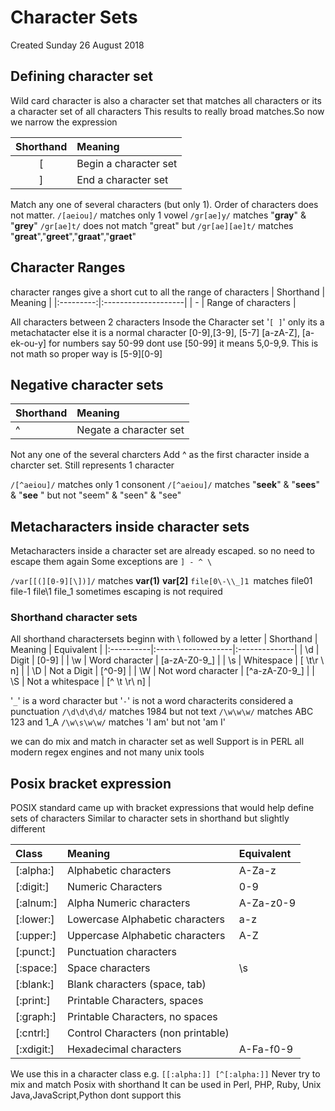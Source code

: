 # Character Sets
Created Sunday 26 August 2018

Defining character set
----------------------
Wild card character is also a character set that matches all characters or its a character set of all characters
This results to really broad matches.So now we narrow the expression

| Shorthand | Meaning               |
|:---------:|:----------------------|
|     [     | Begin a character set |
|     ]     | End a character set   |


Match any one of several characters (but only 1). Order of characters does not matter.
``/[aeiou]/`` matches only 1 vowel
``/gr[ae]y/`` matches "__gray__" & "__grey__"
``/gr[ae]t/`` does not match "great" but ``/gr[ae][ae]t/``  matches "__great__","__greet__","__graat__","__graet__"

Character Ranges
----------------
character ranges give a short cut to all the range of characters
| Shorthand | Meaning             |
|:---------:|:--------------------|
|     -     | Range of characters |

 
All characters between 2 characters Insode the Character set '``[ ]``' only its a metachatacter else it is a normal character
[0-9],[3-9], [5-7]
[a-zA-Z], [a-ek-ou-y]
for numbers say 50-99 dont use [50-99] it means 5,0-9,9. This is not math so proper way is [5-9][0-9]

Negative character sets
-----------------------
| Shorthand | Meaning                |
|:----------|:-----------------------|
| ^         | Negate a character set |


Not any one of the several charcters
Add ^ as the first character inside a charcter set. Still represents 1 character 

``/[^aeiou]/`` matches only 1 consonent
``/[^aeiou]/`` matches "__seek__" & "__sees__" & "__see__ "  but not "seem" & "seen" & "see"

Metacharacters inside character sets
------------------------------------
Metacharacters inside a character set are already escaped. so no need to escape them again
Some exceptions are ``] - ^ \``

``/var[[(][0-9][\])]/`` matches __var(1)__ __var[2]__
``file[0\-\\_]1 ``matches file01 file-1 file\1 file_1
sometimes escaping is not required 

### Shorthand character sets
All shorthand charactersets beginn with \ followed by a letter
| Shorthand | Meaning            | Equivalent    |
|:----------|:-------------------|:--------------|
| \d        | Digit              | [0-9]         |
| \w        | Word character     | [a-zA-Z0-9_]  |
| \s        | Whitespace         | [ \t\r \ n]   |
| \D        | Not a Digit        | [^0-9]        |
| \W        | Not word character | [^a-zA-Z0-9_] |
| \S        | Not a whitespace   | [^  \t \r\ n] |

	
'``_``' is a word character but '``-``' is not a word characterits considered a punctuation
``/\d\d\d\d/`` matches 1984 but not text
``/\w\w\w/`` matches ABC 123 and 1_A 
``/\w\s\w\w/`` matches  'I am' but not 'am I'

we can do mix and match in character set as well
Support is in PERL all modern regex engines and not many unix tools

Posix bracket expression
------------------------
POSIX standard came up with bracket expressions that would help define sets of characters
Similar to character sets in shorthand but slightly different

| Class      | Meaning                            | Equivalent |
|:-----------|:-----------------------------------|:-----------|
| [:alpha:]  | Alphabetic characters              | A-Za-z     |
| [:digit:]  | Numeric Characters                 | 0-9        |
| [:alnum:]  | Alpha Numeric characters           | A-Za-z0-9  |
| [:lower:]  | Lowercase Alphabetic characters    | a-z        |
| [:upper:]  | Uppercase Alphabetic characters    | A-Z        |
| [:punct:]  | Punctuation characters             |            |
| [:space:]  | Space characters                   | \s         |
| [:blank:]  | Blank characters (space, tab)      |            |
| [:print:]  | Printable Characters, spaces       |            |
| [:graph:]  | Printable Characters, no spaces    |            |
| [:cntrl:]  | Control Characters (non printable) |            |
| [:xdigit:] | Hexadecimal characters             | A-Fa-f0-9  |


We use this in a character class e.g. ``[[:alpha:]] [^[:alpha:]]``
Never try to mix and match Posix with shorthand
It can be used in Perl, PHP, Ruby, Unix
Java,JavaScript,Python dont support this


